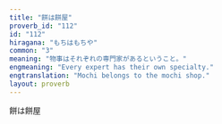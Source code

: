 ```yaml
---
title: "餅は餅屋"
proverb_id: "112"
id: "112"
hiragana: "もちはもちや"
common: "3"
meaning: "物事はそれぞれの専門家があるということ。"
engmeaning: "Every expert has their own specialty."
engtranslation: "Mochi belongs to the mochi shop."
layout: proverb
---
```


餅は餅屋
